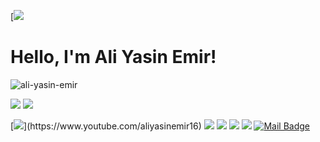 [![](https://github-readme-stats.vercel.app/api?username=ali-yasin-emir?)
# Hello, I'm Ali Yasin Emir!

<p align="left"> <img src="https://komarev.com/ghpvc/?username=ali-yasin-emir" alt="ali-yasin-emir" /> </p>

[![](https://img.shields.io/twitter/follow/weakton?style=social)](https://www.twitter.com/weakton)
[![](https://img.shields.io/github/followers/ali-yasin-emir?style=social)](https://www.github.com/ali-yasin-emir)

[![](https://img.shields.io/badge/youtube-%23FF0000.svg?&style=for-the-badge&logo=youtube&logoColor=white")](https://www.youtube.com/aliyasinemir16)
[![](https://img.shields.io/badge/twitter-%231DA1F2.svg?&style=for-the-badge&logo=twitter&logoColor=white)](https://www.twitter.com/weakton)
[![](https://img.shields.io/badge/linkedin-%230077B5.svg?&style=for-the-badge&logo=linkedin&logoColor=white)](https://www.linkedin.com/in/ali-yasin-emir-1b9457213/)
[![](https://img.shields.io/badge/medium-%2312100E.svg?&style=for-the-badge&logo=medium&logoColor=white)](https://medium.com/@aliyasin.emir)
[![](https://img.shields.io/badge/instagram-%23E4405F.svg?&style=for-the-badge&logo=instagram&logoColor=white)](https://www.instagram.com/ali.yasin.emir/)
[![Mail Badge](https://img.shields.io/badge/aliyasin.emir16@gmail.com-c14438?style=for-the-badge&logo=Gmail&logoColor=white&link=mailto:aliyasin.emir16@gmail.com)](mailto:aliyasin.emir16@gmail.com)
